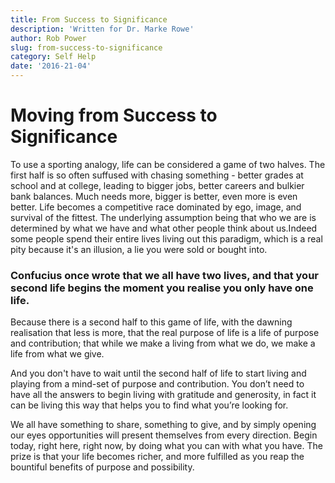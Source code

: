 ```yaml
---
title: From Success to Significance
description: 'Written for Dr. Marke Rowe'
author: Rob Power
slug: from-success-to-significance
category: Self Help
date: '2016-21-04'
---
```

# Moving from Success to Significance 
To use a sporting analogy, life can be considered a game of two halves. The first half is so often suffused with chasing something - better grades at school and at college, leading to bigger jobs, better careers and bulkier bank balances. Much needs more, bigger is better, even more is even better. Life becomes a competitive race dominated by ego, image, and survival of the fittest. The underlying assumption being that who we are is determined by what we have and what other people think about us.Indeed some people spend their entire lives living out this paradigm, which is a real pity because it's an illusion, a lie you were sold or bought into.

### Confucius once wrote that we all have two lives, and that your second life begins the moment you realise you only have one life. 

Because there is a second half to this game of life, with the dawning realisation that less is more, that the real purpose of life is a life of purpose and contribution; that while we make a living from what we do, we make a life from what we give.

And you don't have to wait until the second half of life to start living and playing from a mind-set of purpose and contribution. You don’t need to have all the answers to begin living with gratitude and generosity, in fact it can be living this way that helps you to find what you’re looking for.

We all have something to share, something to give, and by simply opening our eyes opportunities will present themselves from every direction. Begin today, right here, right now, by doing what you can with what you have. The prize is that your life becomes richer, and more fulfilled as you reap the bountiful benefits of purpose and possibility. 


